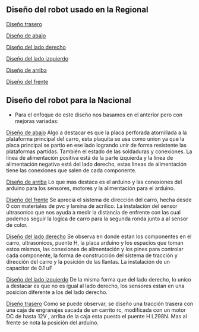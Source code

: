 ## Diseño del robot usado en la Regional

[Diseño trasero](a.Vista_trasera_del_robot1.jpeg) 


[Diseño de abajo](a.Vista_de_abajo_del_robot1.jpeg) 


[Diseño del lado derecho](a.Vista_del_lado_derecho_del_robot1.jpeg)


[Diseño del lado izquierdo](a.Vista_del_lado_izquierdo_del_robot1.jpeg)


[Diseño de arriba](a.Vista_de_arriba_del_robot1.jpeg)


[Diseño del frente](a.Vista_del_frente_del_robot1.jpeg)


## Diseño del robot para la Nacional

- Para el enfoque de este diseño nos basamos en el anterior pero con mejoras variadas:

[Diseño de abajo](Vista_de_abajo_del_robot2.jpg)
Algo a destacar es que la placa perforada atornillada a la plataforma principal del carro, esta plaquita se usa como union ya que la placa principal se partio en ese lado logrando unir de forma resistente las plataformas partidas. También el estado de las soldaduras y conexiones. La línea de alimentación positiva está de la parte izquierda y la línea de alimentación negativa está del lado derecho, estas lineas de alimentación tiene las conexiones que salen de cada componente.

[Diseño de arriba](Vista_de_arriba_del_robot2.jpg)
Lo que mas destaca es el arduino y las conexiones del arduino para los sensores, motores y la alimentación para el arduino. 

[Diseño del frente](Vista_del_frente_del_robot2.jpg)
Se aprecia el sistema de dirección del carro, hecha desde 0 con materiales de pvc y lamina de acrilico. La instalación del sensor ultrasonico que nos ayuda a medir la distancia de enfrente con las cual podemos seguir la logica de carro para la segunda ronda junto a al sensor de color.

[Diseño del lado derecho](Vista_del_lado_derecho_del_robot2.jpg)
Se observa en donde estan los componentes en el carro, ultrasonicos, puente H, la placa arduino y los espacios que toman estos mismos, las conexiones de alimentación y los pines para controlar cada componente, la forma de construcción del sistema de tracción y dirección del carro y la posición de las llantas. La instalación de un capacitor de 0.1 uF

[Diseño del lado izquierdo](Vista_del_lado_izquierdo_del_robot2.jpg)
De la misma forma que del lado derecho, lo unico a destacar es que no es igual al lado derecho, los sensores estan en una posicion diferente a los del lado derecho.

[Diseño trasero](Vista_trasera_del_robot2.jpg)
Como se puede observar, se diseño una tracción trasera con una caja de engranajes sacada de un carrito rc, modificada con un motor DC de hasta 12V , arriba de la caja esta puesto el puente H L298N. Mas al frente se nota la posición del arduino.
